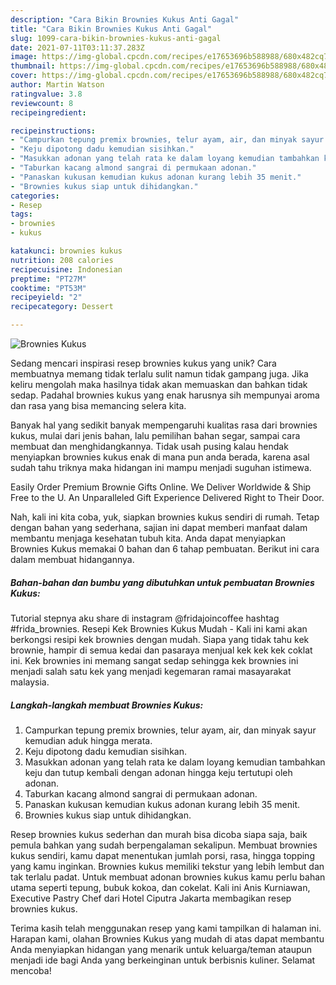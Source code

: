 ```yaml
---
description: "Cara Bikin Brownies Kukus Anti Gagal"
title: "Cara Bikin Brownies Kukus Anti Gagal"
slug: 1099-cara-bikin-brownies-kukus-anti-gagal
date: 2021-07-11T03:11:37.283Z
image: https://img-global.cpcdn.com/recipes/e17653696b588988/680x482cq70/brownies-kukus-foto-resep-utama.jpg
thumbnail: https://img-global.cpcdn.com/recipes/e17653696b588988/680x482cq70/brownies-kukus-foto-resep-utama.jpg
cover: https://img-global.cpcdn.com/recipes/e17653696b588988/680x482cq70/brownies-kukus-foto-resep-utama.jpg
author: Martin Watson
ratingvalue: 3.8
reviewcount: 8
recipeingredient:

recipeinstructions:
- "Campurkan tepung premix brownies, telur ayam, air, dan minyak sayur kemudian aduk hingga merata."
- "Keju dipotong dadu kemudian sisihkan."
- "Masukkan adonan yang telah rata ke dalam loyang kemudian tambahkan keju dan tutup kembali dengan adonan hingga keju tertutupi oleh adonan."
- "Taburkan kacang almond sangrai di permukaan adonan."
- "Panaskan kukusan kemudian kukus adonan kurang lebih 35 menit."
- "Brownies kukus siap untuk dihidangkan."
categories:
- Resep
tags:
- brownies
- kukus

katakunci: brownies kukus 
nutrition: 208 calories
recipecuisine: Indonesian
preptime: "PT27M"
cooktime: "PT53M"
recipeyield: "2"
recipecategory: Dessert

---
```



![Brownies Kukus](https://img-global.cpcdn.com/recipes/e17653696b588988/680x482cq70/brownies-kukus-foto-resep-utama.jpg)

Sedang mencari inspirasi resep brownies kukus yang unik? Cara membuatnya memang tidak terlalu sulit namun tidak gampang juga. Jika keliru mengolah maka hasilnya tidak akan memuaskan dan bahkan tidak sedap. Padahal brownies kukus yang enak harusnya sih mempunyai aroma dan rasa yang bisa memancing selera kita.

Banyak hal yang sedikit banyak mempengaruhi kualitas rasa dari brownies kukus, mulai dari jenis bahan, lalu pemilihan bahan segar, sampai cara membuat dan menghidangkannya. Tidak usah pusing kalau hendak menyiapkan brownies kukus enak di mana pun anda berada, karena asal sudah tahu triknya maka hidangan ini mampu menjadi suguhan istimewa.

Easily Order Premium Brownie Gifts Online. We Deliver Worldwide &amp; Ship Free to the U. An Unparalleled Gift Experience Delivered Right to Their Door.


Nah, kali ini kita coba, yuk, siapkan brownies kukus sendiri di rumah. Tetap dengan bahan yang sederhana, sajian ini dapat memberi manfaat dalam membantu menjaga kesehatan tubuh kita. Anda dapat menyiapkan Brownies Kukus memakai 0 bahan dan 6 tahap pembuatan. Berikut ini cara dalam membuat hidangannya.

<!--inarticleads1-->

##### Bahan-bahan dan bumbu yang dibutuhkan untuk pembuatan Brownies Kukus:



Tutorial stepnya aku share di instagram @fridajoincoffee hashtag #frida_brownies. Resepi Kek Brownies Kukus Mudah - Kali ini kami akan berkongsi resipi kek brownies dengan mudah. Siapa yang tidak tahu kek brownie, hampir di semua kedai dan pasaraya menjual kek kek kek coklat ini. Kek brownies ini memang sangat sedap sehingga kek brownies ini menjadi salah satu kek yang menjadi kegemaran ramai masayarakat malaysia. 

<!--inarticleads2-->

##### Langkah-langkah membuat Brownies Kukus:

1. Campurkan tepung premix brownies, telur ayam, air, dan minyak sayur kemudian aduk hingga merata.
1. Keju dipotong dadu kemudian sisihkan.
1. Masukkan adonan yang telah rata ke dalam loyang kemudian tambahkan keju dan tutup kembali dengan adonan hingga keju tertutupi oleh adonan.
1. Taburkan kacang almond sangrai di permukaan adonan.
1. Panaskan kukusan kemudian kukus adonan kurang lebih 35 menit.
1. Brownies kukus siap untuk dihidangkan.


Resep brownies kukus sederhan dan murah bisa dicoba siapa saja, baik pemula bahkan yang sudah berpengalaman sekalipun. Membuat brownies kukus sendiri, kamu dapat menentukan jumlah porsi, rasa, hingga topping yang kamu inginkan. Brownies kukus memiliki tekstur yang lebih lembut dan tak terlalu padat. Untuk membuat adonan brownies kukus kamu perlu bahan utama seperti tepung, bubuk kokoa, dan cokelat. Kali ini Anis Kurniawan, Executive Pastry Chef dari Hotel Ciputra Jakarta membagikan resep brownies kukus. 

Terima kasih telah menggunakan resep yang kami tampilkan di halaman ini. Harapan kami, olahan Brownies Kukus yang mudah di atas dapat membantu Anda menyiapkan hidangan yang menarik untuk keluarga/teman ataupun menjadi ide bagi Anda yang berkeinginan untuk berbisnis kuliner. Selamat mencoba!
